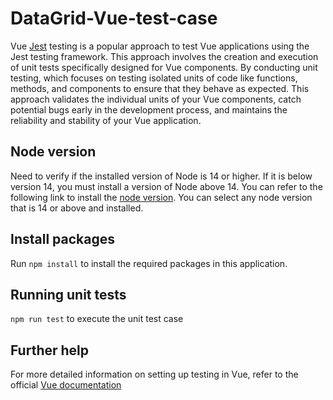 # DataGrid-Vue-test-case
Vue [Jest](https://v2.vuejs.org/v2/guide/testing.html) testing is a popular approach to test Vue applications using the Jest testing framework. This approach involves the creation and execution of unit tests specifically designed for Vue components. By conducting unit testing, which focuses on testing isolated units of code like functions, methods, and components to ensure that they behave as expected. This approach validates the individual units of your Vue components, catch potential bugs early in the development process, and maintains the reliability and stability of your Vue application.

## Node version
Need to verify if the installed version of Node is 14 or higher. If it is below version 14, you must install a version of Node above 14. You can refer to the following link to install the [node version](https://nodejs.org/en/download). You can select any node version that is 14 or above and installed.

## Install packages

Run `npm install` to install the required packages in this application.

## Running unit tests

`npm run test` to execute the unit test case

## Further help

For more detailed information on setting up testing in Vue, refer to the official [Vue documentation]([https://angular.io/guide/testing#set-up-testin](https://v2.vuejs.org/v2/guide/testing.html))
